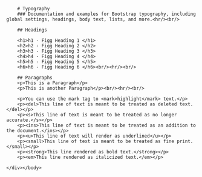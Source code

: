 
<html>
<head>
    <meta charset="utf-8" />
    <meta http-equiv="X-UA-Compatible" content="IE=edge">
    <title>Figg CSS</title>
    <meta name="viewport" content="width=device-width, initial-scale=1">
    <link rel="stylesheet" type="text/css" media="screen" href="figg.css" />
    <!-- <script src="main.js"></script> -->
</head>
<body>
    <div class="container">
        
        # Typography
        ### Documentation and examples for Bootstrap typography, including global settings, headings, body text, lists, and more.<hr/><br/>

        ## Headings

        <h1>h1 - Figg Heading 1 </h1>
        <h2>h2 - Figg Heading 2 </h2>
        <h3>h3 - Figg Heading 3 </h3>
        <h4>h4 - Figg Heading 4 </h4>
        <h5>h5 - Figg Heading 5 </h5>
        <h6>h6 - Figg Heading 6 </h6><br/><hr/><br/>

        ## Paragraphs
        <p>This is a Paragraph</p>
        <p>This is another Paragraph</p><br/><hr/><br/>

        <p>You can use the mark tag to <mark>highlight</mark> text.</p>
        <p><del>This line of text is meant to be treated as deleted text.</del></p>
        <p><s>This line of text is meant to be treated as no longer accurate.</s></p>
        <p><ins>This line of text is meant to be treated as an addition to the document.</ins></p>
        <p><u>This line of text will render as underlined</u></p>
        <p><small>This line of text is meant to be treated as fine print.</small></p>
        <p><strong>This line rendered as bold text.</strong></p>
        <p><em>This line rendered as italicized text.</em></p>

    </div></body>
</html>
